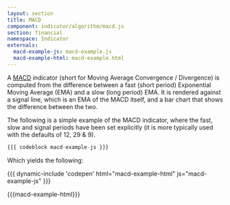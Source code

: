 ```yaml
---
layout: section
title: MACD
component: indicator/algorithm/macd.js
section: financial
namespace: Indicator
externals:
  macd-example-js: macd-example.js
  macd-example-html: macd-example.html  
---
```


A [MACD](https://en.wikipedia.org/wiki/MACD) indicator (short for Moving Average Convergence / Divergence) is computed from the difference between a fast (short period) Exponential Moving Average (EMA) and a slow (long period) EMA. It is rendered against a signal line, which is an EMA of the MACD itself, and a bar chart that shows the difference between the two.

The following is a simple example of the MACD indicator, where the fast, slow and signal periods have been set explicitly (it is more typically used with the defaults of 12, 29 & 9).

```js
{{{ codeblock macd-example-js }}}
```

Which yields the following:

{{{ dynamic-include 'codepen' html="macd-example-html" js="macd-example-js" }}}

{{{macd-example-html}}}
<script type="text/javascript">
{{{macd-example-js}}}
</script>
